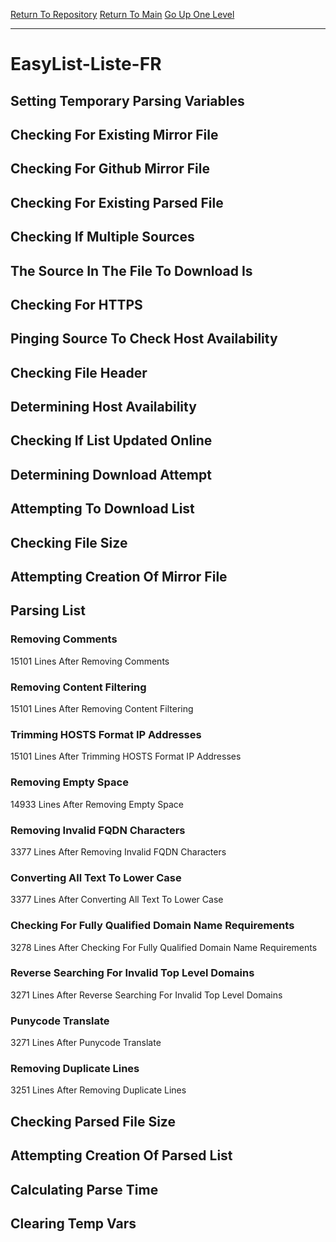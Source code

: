 [Return To Repository](https://github.com/bast69/piholeparser/)
[Return To Main](https://github.com/bast69/piholeparser/blob/master/RecentRunLogs/Mainlog.md)
[Go Up One Level](https://github.com/bast69/piholeparser/blob/master/RecentRunLogs/TopLevelScripts/30-Processing-External-Blacklists.md)
____________________________________
# EasyList-Liste-FR
## Setting Temporary Parsing Variables
## Checking For Existing Mirror File
## Checking For Github Mirror File
## Checking For Existing Parsed File
## Checking If Multiple Sources
## The Source In The File To Download Is
## Checking For HTTPS
## Pinging Source To Check Host Availability
## Checking File Header
## Determining Host Availability
## Checking If List Updated Online
## Determining Download Attempt
## Attempting To Download List
## Checking File Size
## Attempting Creation Of Mirror File
## Parsing List
### Removing Comments
15101 Lines After Removing Comments
### Removing Content Filtering
15101 Lines After Removing Content Filtering
### Trimming HOSTS Format IP Addresses
15101 Lines After Trimming HOSTS Format IP Addresses
### Removing Empty Space
14933 Lines After Removing Empty Space
### Removing Invalid FQDN Characters
3377 Lines After Removing Invalid FQDN Characters
### Converting All Text To Lower Case
3377 Lines After Converting All Text To Lower Case
### Checking For Fully Qualified Domain Name Requirements
3278 Lines After Checking For Fully Qualified Domain Name Requirements
### Reverse Searching For Invalid Top Level Domains
3271 Lines After Reverse Searching For Invalid Top Level Domains
### Punycode Translate
3271 Lines After Punycode Translate
### Removing Duplicate Lines
3251 Lines After Removing Duplicate Lines
## Checking Parsed File Size
## Attempting Creation Of Parsed List
## Calculating Parse Time
## Clearing Temp Vars
